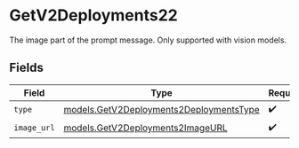 # GetV2Deployments22

The image part of the prompt message. Only supported with vision models.


## Fields

| Field                                                                                    | Type                                                                                     | Required                                                                                 | Description                                                                              |
| ---------------------------------------------------------------------------------------- | ---------------------------------------------------------------------------------------- | ---------------------------------------------------------------------------------------- | ---------------------------------------------------------------------------------------- |
| `type`                                                                                   | [models.GetV2Deployments2DeploymentsType](../models/getv2deployments2deploymentstype.md) | :heavy_check_mark:                                                                       | N/A                                                                                      |
| `image_url`                                                                              | [models.GetV2Deployments2ImageURL](../models/getv2deployments2imageurl.md)               | :heavy_check_mark:                                                                       | N/A                                                                                      |
